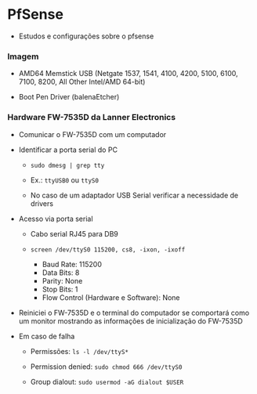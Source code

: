 # PfSense

-   Estudos e configurações sobre o pfsense

### Imagem

-   AMD64 Memstick USB (Netgate 1537, 1541, 4100, 4200, 5100, 6100, 7100, 8200, All Other Intel/AMD 64-bit)

-   Boot Pen Driver (balenaEtcher)

### Hardware FW-7535D da Lanner Electronics

-   Comunicar o FW-7535D com um computador

*   Identificar a porta serial do PC

    -   `sudo dmesg | grep tty`

    -   Ex.: `ttyUSB0` ou `ttyS0`

    -   No caso de um adaptador USB Serial verificar a necessidade de drivers

-   Acesso via porta serial

    -   Cabo serial RJ45 para DB9

    -   `screen /dev/ttyS0 115200, cs8, -ixon, -ixoff`

        -   Baud Rate: 115200
        -   Data Bits: 8
        -   Parity: None
        -   Stop Bits: 1
        -   Flow Control (Hardware e Software): None

*   Reiniciei o FW-7535D e o terminal do computador se comportará como um monitor mostrando as informações de inicialização do FW-7535D

-   Em caso de falha

    -   Permissões: `ls -l /dev/ttyS*`

    -   Permission denied: `sudo chmod 666 /dev/ttyS0` 

    -   Group dialout: `sudo usermod -aG dialout $USER`